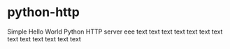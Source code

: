 # python-http

Simple Hello World Python HTTP server
eee
text
text
text
text
text
text
text
text
text
text
text
text
text

